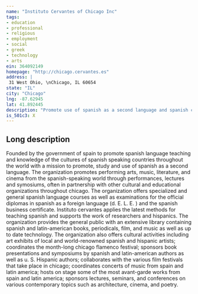 ```yaml
---
name: "Instituto Cervantes of Chicago Inc"
tags:
- education
- professional
- religious
- employment
- social
- greek
- technology
- arts
ein: 364092149
homepage: "http://chicago.cervantes.es"
address: |
 31 West Ohio, \nChicago, IL 60654
state: "IL"
city: "Chicago"
lng: -87.62945
lat: 41.892445
description: "Promote use of spanish as a second language and spanish cultural activities. "
is_501c3: X
---
```


## Long description

Founded by the government of spain to promote spanish language teaching and knowledge of the cultures of spanish speaking countries throughout the world with a mission to promote, study and use of spanish as a second language. The organization promotes performing arts, music, literature, and cinema from the spanish-speaking world through performances, lectures and symosiums, often in partnership with other cultural and educational organizations throughout chicago. The organization offers specialized and general spanish language courses as well as examinations for the official diplomas in spanish as a foreign language (d. E. L. E. ) and the spanish business certificate. Instituto cervantes applies the latest methods for teaching spanish and supports the work of researchers and hispanics. The organization provides the general public with an extensive library containing spanish and latin-american books, periodicals, film, and music as well as up to date technology. The organization also offers cultural activities including art exhibits of local and world-renowned spanish and hispanic artists; coordinates the month-long chicago flamenco festival; sponsors book presentations and symposiums by spanish and latin-american authors as well as u. S. Hispanic authors; collaborates with the various film festivals that take place in chicago; coordinates concerts of music from spain and latin america; hosts on stage some of the most avant-garde works from spain and latin america; sponsors lectures, seminars, and conferences on various contemporary topics such as architecture, cinema, and poetry. 

